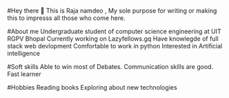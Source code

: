 ﻿#Hey there 👋
This is Raja namdeo , My sole purpose for writing or making this to impresss all those who come here. 

#About me
Undergraduate student of computer science engineering at UIT RGPV Bhopal
Currently working on Lazyfellows.gq
Have knowlegde of full stack web devlopment
Comfortable to work in python
Interested in Artificial intelligence

#Soft skills
Able to win most of Debates.
Communication skills are good.
Fast learner

#Hobbies
Reading books
Exploring about new technologies
